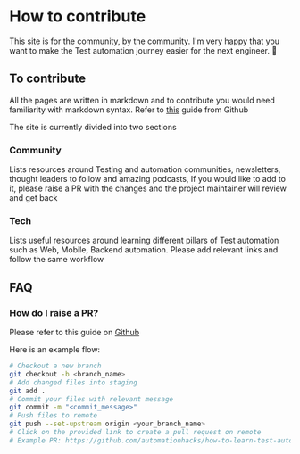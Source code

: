 # How to contribute

This site is for the community, by the community. I'm very happy that you want to make the Test
automation journey easier for the next engineer. 🤝

## To contribute

All the pages are written in markdown and to contribute you would need familiarity with markdown
syntax. Refer to [this](https://guides.github.com/features/mastering-markdown/) guide from Github

The site is currently divided into two sections

### Community

Lists resources around Testing and automation communities, newsletters, thought leaders to follow
and amazing podcasts, If you would like to add to it, please raise a PR with the changes and the
project maintainer will review and get back

### Tech

Lists useful resources around learning different pillars of Test automation such as Web, Mobile,
Backend automation. Please add relevant links and follow the same workflow

## FAQ

### How do I raise a PR?

Please refer to this guide on
[Github](https://docs.github.com/en/github/collaborating-with-pull-requests/proposing-changes-to-your-work-with-pull-requests/about-pull-requests)

Here is an example flow:

```zsh
# Checkout a new branch
git checkout -b <branch_name>
# Add changed files into staging
git add .
# Commit your files with relevant message
git commit -m "<commit_message>"
# Push files to remote
git push --set-upstream origin <your_branch_name>
# Click on the provided link to create a pull request on remote
# Example PR: https://github.com/automationhacks/how-to-learn-test-automation/pull/8
```
